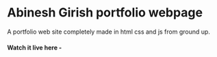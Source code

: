 # Abinesh Girish portfolio webpage

A portfolio web site completely made in html css and js from ground up.

#### Watch it live here - 

